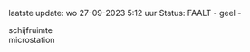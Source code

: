 laatste update: 
wo 27-09-2023  5:12   uur 
Status: FAALT - geel - 
<div class="service R">schijfruimte</div><div class="service R">microstation</div>